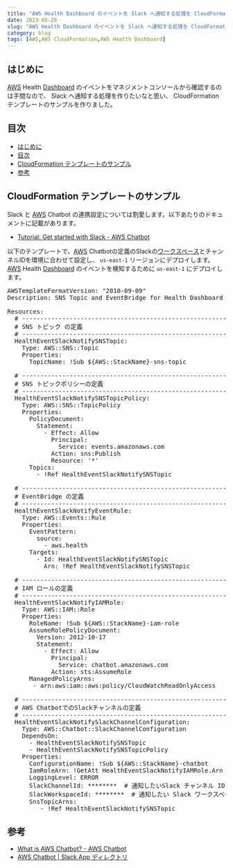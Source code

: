 ```yaml
---
title: "AWS Health Dashboard のイベントを Slack へ通知する処理を CloudFormation テンプレートで作ってみた"
date: 2023-05-28
slug: "AWS Health Dashboard のイベントを Slack へ通知する処理を CloudFormation テンプレートで作ってみた"
category: blog
tags: [AWS,AWS CloudFormation,AWS Health Dashboard]
---
```

<h2 id="はじめに">はじめに</h2>

<p><a class="keyword" href="https://d.hatena.ne.jp/keyword/AWS">AWS</a> Health <a class="keyword" href="https://d.hatena.ne.jp/keyword/Dashboard">Dashboard</a> のイベントをマネジメントコンソールから確認するのは手間なので、 Slack へ通知する処理を作りたいなと思い、 CloudFormation テンプレートのサンプルを作りました。</p>

<h2 id="目次">目次</h2>

<ul class="table-of-contents">
    <li><a href="#はじめに">はじめに</a></li>
    <li><a href="#目次">目次</a></li>
    <li><a href="#CloudFormation-テンプレートのサンプル">CloudFormation テンプレートのサンプル</a></li>
    <li><a href="#参考">参考</a></li>
</ul>

<h2 id="CloudFormation-テンプレートのサンプル">CloudFormation テンプレートのサンプル</h2>

<p>Slack と <a class="keyword" href="https://d.hatena.ne.jp/keyword/AWS">AWS</a> Chatbot の連携設定については割愛します。以下あたりのドキュメントに記載があります。</p>

<ul>
<li><a href="https://docs.aws.amazon.com/ja_jp/chatbot/latest/adminguide/slack-setup.html">Tutorial: Get started with Slack - AWS Chatbot</a></li>
</ul>


<p>以下のテンプレートで、<a class="keyword" href="https://d.hatena.ne.jp/keyword/AWS">AWS</a> Chatbotの定義のSlackの<a class="keyword" href="https://d.hatena.ne.jp/keyword/%A5%EF%A1%BC%A5%AF%A5%B9%A5%DA%A1%BC%A5%B9">ワークスペース</a>とチャンネルIDを環境に合わせて設定し、 <code>us-east-1</code> リージョンにデプロイします。
<a class="keyword" href="https://d.hatena.ne.jp/keyword/AWS">AWS</a> Health <a class="keyword" href="https://d.hatena.ne.jp/keyword/Dashboard">Dashboard</a> のイベントを検知するために <code>us-east-1</code> にデプロイします。</p>

<pre class="code lang-yaml" data-lang="yaml" data-unlink><span class="synIdentifier">AWSTemplateFormatVersion</span><span class="synSpecial">:</span> <span class="synConstant">&quot;2010-09-09&quot;</span>
<span class="synIdentifier">Description</span><span class="synSpecial">:</span> SNS Topic and EventBridge for Health Dashboard

<span class="synIdentifier">Resources</span><span class="synSpecial">:</span>
 <span class="synComment"> # ----------------------------------------------------------------</span>
 <span class="synComment"> # SNS トピック の定義</span>
 <span class="synComment"> # ----------------------------------------------------------------</span>
  <span class="synIdentifier">HealthEventSlackNotifySNSTopic</span><span class="synSpecial">:</span>
    <span class="synIdentifier">Type</span><span class="synSpecial">:</span> AWS::SNS::Topic
    <span class="synIdentifier">Properties</span><span class="synSpecial">:</span>
      <span class="synIdentifier">TopicName</span><span class="synSpecial">:</span> <span class="synType">!Sub</span> ${AWS::StackName}-sns-topic

 <span class="synComment"> # ----------------------------------------------------------------</span>
 <span class="synComment"> # SNS トピックポリシーの定義</span>
 <span class="synComment"> # ----------------------------------------------------------------</span>
  <span class="synIdentifier">HealthEventSlackNotifySNSTopicPolicy</span><span class="synSpecial">:</span>
    <span class="synIdentifier">Type</span><span class="synSpecial">:</span> AWS::SNS::TopicPolicy
    <span class="synIdentifier">Properties</span><span class="synSpecial">:</span>
      <span class="synIdentifier">PolicyDocument</span><span class="synSpecial">:</span>
        <span class="synIdentifier">Statement</span><span class="synSpecial">:</span>
          <span class="synStatement">- </span><span class="synIdentifier">Effect</span><span class="synSpecial">:</span> Allow
            <span class="synIdentifier">Principal</span><span class="synSpecial">:</span>
              <span class="synIdentifier">Service</span><span class="synSpecial">:</span> events.amazonaws.com
            <span class="synIdentifier">Action</span><span class="synSpecial">:</span> sns:Publish
            <span class="synIdentifier">Resource</span><span class="synSpecial">:</span> <span class="synConstant">'*'</span>
      <span class="synIdentifier">Topics</span><span class="synSpecial">:</span>
        <span class="synStatement">- </span><span class="synType">!Ref</span> HealthEventSlackNotifySNSTopic

 <span class="synComment"> # ----------------------------------------------------------------</span>
 <span class="synComment"> # EventBridge の定義</span>
 <span class="synComment"> # ----------------------------------------------------------------</span>
  <span class="synIdentifier">HealthEventSlackNotifyEventRule</span><span class="synSpecial">:</span>
    <span class="synIdentifier">Type</span><span class="synSpecial">:</span> AWS::Events::Rule
    <span class="synIdentifier">Properties</span><span class="synSpecial">:</span>
      <span class="synIdentifier">EventPattern</span><span class="synSpecial">:</span>
        <span class="synIdentifier">source</span><span class="synSpecial">:</span>
          <span class="synStatement">- </span>aws.health
      <span class="synIdentifier">Targets</span><span class="synSpecial">:</span>
        <span class="synStatement">- </span><span class="synIdentifier">Id</span><span class="synSpecial">:</span> HealthEventSlackNotifySNSTopic
          <span class="synIdentifier">Arn</span><span class="synSpecial">:</span> <span class="synType">!Ref</span> HealthEventSlackNotifySNSTopic

 <span class="synComment"> # ----------------------------------------------------------------</span>
 <span class="synComment"> # IAM ロールの定義</span>
 <span class="synComment"> # ----------------------------------------------------------------</span>
  <span class="synIdentifier">HealthEventSlackNotifyIAMRole</span><span class="synSpecial">:</span>
    <span class="synIdentifier">Type</span><span class="synSpecial">:</span> AWS::IAM::Role
    <span class="synIdentifier">Properties</span><span class="synSpecial">:</span>
      <span class="synIdentifier">RoleName</span><span class="synSpecial">:</span> <span class="synType">!Sub</span> ${AWS::StackName}-iam-role
      <span class="synIdentifier">AssumeRolePolicyDocument</span><span class="synSpecial">:</span>
        <span class="synIdentifier">Version</span><span class="synSpecial">:</span> 2012-10-17
        <span class="synIdentifier">Statement</span><span class="synSpecial">:</span>
          <span class="synStatement">- </span><span class="synIdentifier">Effect</span><span class="synSpecial">:</span> Allow
            <span class="synIdentifier">Principal</span><span class="synSpecial">:</span>
              <span class="synIdentifier">Service</span><span class="synSpecial">:</span> chatbot.amazonaws.com
            <span class="synIdentifier">Action</span><span class="synSpecial">:</span> sts:AssumeRole
      <span class="synIdentifier">ManagedPolicyArns</span><span class="synSpecial">:</span>
       <span class="synStatement">- </span>arn:aws:iam::aws:policy/CloudWatchReadOnlyAccess

 <span class="synComment"> # ----------------------------------------------------------------</span>
 <span class="synComment"> # AWS ChatbotでのSlackチャンネルの定義</span>
 <span class="synComment"> # ----------------------------------------------------------------</span>
  <span class="synIdentifier">HealthEventSlackNotifySlackChannelConfiguration</span><span class="synSpecial">:</span>
    <span class="synIdentifier">Type</span><span class="synSpecial">:</span> AWS::Chatbot::SlackChannelConfiguration
    <span class="synIdentifier">DependsOn</span><span class="synSpecial">:</span>
      <span class="synStatement">- </span>HealthEventSlackNotifySNSTopic
      <span class="synStatement">- </span>HealthEventSlackNotifySNSTopicPolicy
    <span class="synIdentifier">Properties</span><span class="synSpecial">:</span> 
      <span class="synIdentifier">ConfigurationName</span><span class="synSpecial">:</span> <span class="synType">!Sub</span> ${AWS::StackName}-chatbot
      <span class="synIdentifier">IamRoleArn</span><span class="synSpecial">:</span> <span class="synType">!GetAtt</span> HealthEventSlackNotifyIAMRole.Arn
      <span class="synIdentifier">LoggingLevel</span><span class="synSpecial">:</span> ERROR
      <span class="synIdentifier">SlackChannelId</span><span class="synSpecial">:</span> <span class="synType">********</span> <span class="synComment"> # 通知したいSlack チャンネル IDを設定する</span>
      <span class="synIdentifier">SlackWorkspaceId</span><span class="synSpecial">:</span> <span class="synType">********</span> <span class="synComment"> # 通知したい Slack ワークスペース IDを設定する</span>
      <span class="synIdentifier">SnsTopicArns</span><span class="synSpecial">:</span> 
         <span class="synStatement">- </span><span class="synType">!Ref</span> HealthEventSlackNotifySNSTopic
</pre>


<h2 id="参考">参考</h2>

<ul>
<li><a href="https://docs.aws.amazon.com/ja_jp/chatbot/latest/adminguide/what-is.html">What is AWS Chatbot? - AWS Chatbot</a></li>
<li><a href="https://osm-japan.slack.com/intl/ja-jp/apps/A6L22LZNH-aws-chatbot">AWS Chatbot | Slack App &#x30C7;&#x30A3;&#x30EC;&#x30AF;&#x30C8;&#x30EA;</a></li>
</ul>


